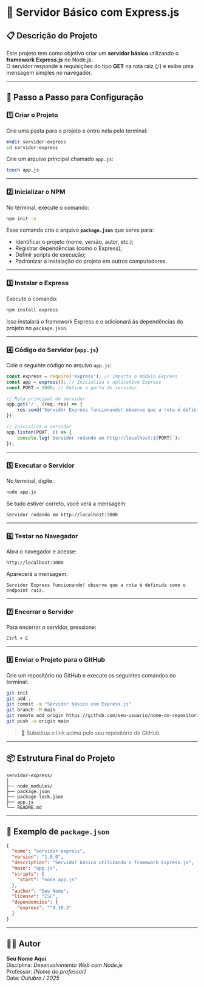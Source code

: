 # 🧠 Servidor Básico com Express.js

## 📋 Descrição do Projeto
Este projeto tem como objetivo criar um **servidor básico** utilizando o **framework Express.js** no Node.js.  
O servidor responde a requisições do tipo **GET** na rota raiz (`/`) e exibe uma mensagem simples no navegador.

---

## 🚀 Passo a Passo para Configuração

### **1️⃣ Criar o Projeto**
Crie uma pasta para o projeto e entre nela pelo terminal:
```bash
mkdir servidor-express
cd servidor-express
```

Crie um arquivo principal chamado `app.js`:
```bash
touch app.js
```

---

### **2️⃣ Inicializar o NPM**
No terminal, execute o comando:
```bash
npm init -y
```

Esse comando cria o arquivo **`package.json`** que serve para:
- Identificar o projeto (nome, versão, autor, etc.);
- Registrar dependências (como o Express);
- Definir scripts de execução;
- Padronizar a instalação do projeto em outros computadores.

---

### **3️⃣ Instalar o Express**
Execute o comando:
```bash
npm install express
```
Isso instalará o framework Express e o adicionará às dependências do projeto no `package.json`.

---

### **4️⃣ Código do Servidor (`app.js`)**
Cole o seguinte código no arquivo `app.js`:

```js
const express = require('express'); // Importa o módulo Express
const app = express(); // Inicializa o aplicativo Express
const PORT = 3000; // Define a porta do servidor

// Rota principal do servidor
app.get('/', (req, res) => {
    res.send('Servidor Express funcionando! observe que a rota é definida como o endpoint raiz.');
});

// Inicializa o servidor
app.listen(PORT, () => {
    console.log(`Servidor rodando em http://localhost:${PORT}`);
});
```

---

### **5️⃣ Executar o Servidor**
No terminal, digite:
```bash
node app.js
```

Se tudo estiver correto, você verá a mensagem:
```
Servidor rodando em http://localhost:3000
```

---

### **6️⃣ Testar no Navegador**
Abra o navegador e acesse:
```
http://localhost:3000
```

Aparecerá a mensagem:
```
Servidor Express funcionando! observe que a rota é definida como o endpoint raiz.
```

---

### **7️⃣ Encerrar o Servidor**
Para encerrar o servidor, pressione:
```
Ctrl + C
```

---

### **8️⃣ Enviar o Projeto para o GitHub**
Crie um repositório no GitHub e execute os seguintes comandos no terminal:

```bash
git init
git add .
git commit -m "Servidor básico com Express.js"
git branch -M main
git remote add origin https://github.com/seu-usuario/nome-do-repositorio.git
git push -u origin main
```

> 📝 Substitua o link acima pelo seu repositório do GitHub.

---

## 📦 Estrutura Final do Projeto
```
servidor-express/
│
├── node_modules/
├── package.json
├── package-lock.json
├── app.js
└── README.md
```

---

## 🧾 Exemplo de `package.json`
```json
{
  "name": "servidor-express",
  "version": "1.0.0",
  "description": "Servidor básico utilizando o framework Express.js",
  "main": "app.js",
  "scripts": {
    "start": "node app.js"
  },
  "author": "Seu Nome",
  "license": "ISC",
  "dependencies": {
    "express": "^4.18.2"
  }
}
```

---

## 🧑‍💻 Autor
**Seu Nome Aqui**  
Disciplina: *Desenvolvimento Web com Node.js*  
Professor: *[Nome do professor]*  
Data: *Outubro / 2025*
